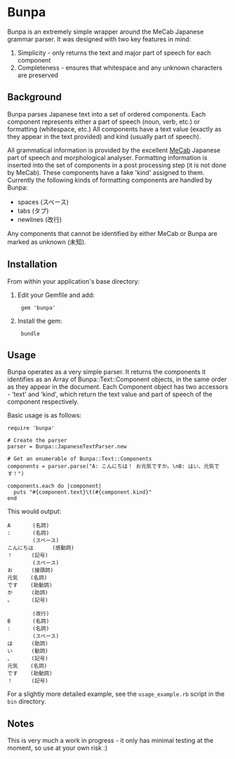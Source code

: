 Bunpa
==========================

Bunpa is an extremely simple wrapper around the MeCab Japanese grammar parser. It was designed with two key features in mind:

1. Simplicity - only returns the text and major part of speech for each component
2. Completeness - ensures that whitespace and any unknown characters are preserved

## Background

Bunpa parses Japanese text into a set of ordered components. Each component represents either a part of speech (noun, verb, etc.) or formatting (whitespace, etc.) All components have a text value (exactly as they appear in the text provided) and kind (usually part of speech).

All grammatical information is provided by the excellent [MeCab](http://mecab.googlecode.com/svn/trunk/mecab/doc/index.html) Japanese part of speech and morphological analyser. Formatting information is inserted into the set of components in a post processing step (it is not done by MeCab). These components have a fake 'kind' assigned to them. Currently the following kinds of formatting components are handled by Bunpa:
* spaces (スペース)
* tabs (タブ)
* newlines (改行)

Any components that cannot be identified by either MeCab or Bunpa are marked as unknown (未知).

## Installation

From within your application's base directory:

1. Edit your Gemfile and add:

        gem 'bunpa'

2. Install the gem:

        bundle

## Usage

Bunpa operates as a very simple parser. It returns the components it identifies as an Array of Bunpa::Text::Component objects, in the same order as they appear in the document. Each Component object has two accessors - 'text' and 'kind', which return the text value and part of speech of the component respectively.

Basic usage is as follows:

```
require 'bunpa'

# Create the parser
parser = Bunpa::JapaneseTextParser.new

# Get an enumerable of Bunpa::Text::Components
components = parser.parse("A: こんにちは！ お元気ですか。\nB: はい、元気です！")

components.each do |component|
  puts "#{component.text}\t(#{component.kind}"
end
```

This would output:

```
A       (名詞)
:       (名詞)
        (スペース)
こんにちは      (感動詞)
！      (記号)
        (スペース)
お      (接頭詞)
元気    (名詞)
です    (助動詞)
か      (助詞)
。      (記号)

        (改行)
B       (名詞)
:       (名詞)
        (スペース)
は      (助詞)
い      (動詞)
、      (記号)
元気    (名詞)
です    (助動詞)
！      (記号)
```

For a slightly more detailed example, see the `usage_example.rb` script in the `bin` directory.

## Notes

This is very much a work in progress - it only has minimal testing at the moment, so use at your own risk :)
